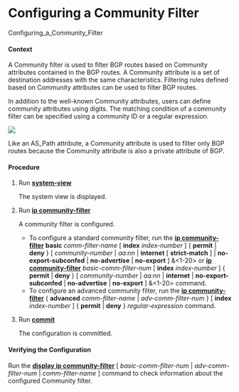 Configuring a Community Filter
==============================

Configuring_a_Community_Filter

#### Context

A Community filter is used to filter BGP routes based on Community attributes contained in the BGP routes. A Community attribute is a set of destination addresses with the same characteristics. Filtering rules defined based on Community attributes can be used to filter BGP routes.

In addition to the well-known Community attributes, users can define community attributes using digits. The matching condition of a community filter can be specified using a community ID or a regular expression.

![](../../../../public_sys-resources/note_3.0-en-us.png) 

Like an AS\_Path attribute, a Community attribute is used to filter only BGP routes because the Community attribute is also a private attribute of BGP.



#### Procedure

1. Run [**system-view**](cmdqueryname=system-view)
   
   
   
   The system view is displayed.
2. Run [**ip community-filter**](cmdqueryname=ip+community-filter)
   
   
   
   A community filter is configured.
   
   
   
   * To configure a standard community filter, run the [**ip community-filter**](cmdqueryname=ip+community-filter) **basic** *comm-filter-name* [ **index** *index-number* ] { **permit** | **deny** } [ *community-number* | *aa:nn* | **internet** [ **strict-match** ] | **no-export-subconfed** | **no-advertise** | **no-export** ] &<1-20> or [**ip community-filter**](cmdqueryname=ip+community-filter) *basic-comm-filter-num* [ **index** *index-number* ] { **permit** | **deny** } [ *community-number* | *aa:nn* | **internet** | **no-export-subconfed** | **no-advertise** | **no-export** ] &<1-20> command.
   * To configure an advanced community filter, run the [**ip community-filter**](cmdqueryname=ip+community-filter) { **advanced** *comm-filter-name* | *adv-comm-filter-num* } [ **index** *index-number* ] { **permit** | **deny** } *regular-expression* command.
3. Run [**commit**](cmdqueryname=commit)
   
   
   
   The configuration is committed.

#### Verifying the Configuration

Run the [**display ip community-filter**](cmdqueryname=display+ip+community-filter) [ *basic-comm-filter-num* | *adv-comm-filter-num* | *comm-filter-name* ] command to check information about the configured Community filter.